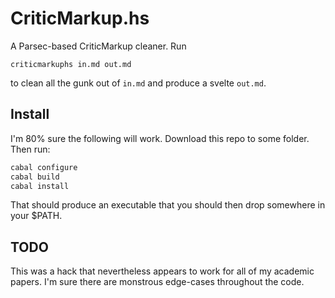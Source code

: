 # CriticMarkup.hs

A Parsec-based CriticMarkup cleaner. Run

`criticmarkuphs in.md out.md`

to clean all the gunk out of `in.md` and produce a svelte `out.md`.

## Install

I'm 80% sure the following will work. Download this repo to some folder. Then run:

```sh
cabal configure
cabal build
cabal install
```

That should produce an executable that you should then drop somewhere in your $PATH.

## TODO

This was a hack that nevertheless appears to work for all of my academic papers.
I'm sure there are monstrous edge-cases throughout the code.
